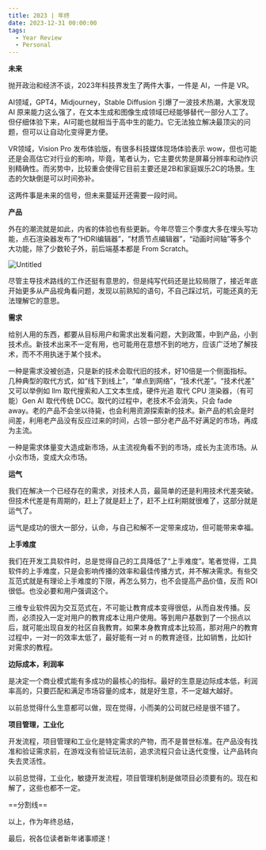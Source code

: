 ```yaml
---
title: 2023 | 年终
date: 2023-12-31 00:00:00
tags:
  - Year Review
  - Personal
---
```


**未来**

抛开政治和经济不谈，2023年科技界发生了两件大事，一件是 AI，一件是 VR。

AI领域，GPT4，Midjourney，Stable Diffusion 引爆了一波技术热潮，大家发现 AI 原来能力这么强了，在文本生成和图像生成领域已经能够替代一部分人工了。但仔细体验下来，AI可能也就相当于高中生的能力。它无法独立解决最顶尖的问题，但可以让自动化变得更方便。

VR领域，Vision Pro 发布体验版，有很多科技媒体现场体验表示 wow，但也可能还是会高估它对行业的影响，毕竟，笔者认为，它主要优势是屏幕分辨率和动作识别精确性。而劣势中，比较重会使得它目前主要还是2B和家庭娱乐2C的场景。生态的欠缺倒是可以时间弥补。

这两件事是未来的信号，但未来蔓延开还需要一段时间。

**产品**

外在的潮流就是如此，内省的体验也有些更新。今年尽管三个季度大多在埋头写功能，点石渲染器发布了“HDRI编辑器”，“材质节点编辑器”，“动画时间轴”等多个大功能，除了少数轮子外，前后端基本都是 From Scratch。

![Untitled](/images/github2023.png)

尽管主导技术路线的工作还挺有意思的，但是纯写代码还是比较局限了，接近年底开始更多从产品视角看问题，发现以前熟知的语句，不自己踩过坑，可能还真的无法理解它的意思。

**需求**

给别人用的东西，都要从目标用户和需求出发看问题，大到政策，中到产品，小到技术点。新技术出来不一定有用，也可能用在意想不到的地方，应该广泛地了解技术，而不不用执迷于某个技术。

一种是需求没被创造，只是新的技术会取代旧的技术，好10倍是一个侧面指标。几种典型的取代方式，如“线下到线上”，“单点到网络”，“技术代差”。“技术代差” 又可以举例如 llm 取代搜索和人工文本生成，硬件光追 取代 CPU 渲染器，（有可能）Gen AI 取代传统 DCC。取代的过程中，老技术不会消失，只会 fade away。老的产品不会坐以待毙，也会利用资源探索新的技术。新产品的机会是时间差，利用老产品没有反应过来的时间，占领一部分老产品不好满足的市场，再成为主流。

一种是需求体量变大造成新市场，从主流视角看不到的市场，成长为主流市场。从小众市场，变成大众市场。

**运气**

我们在解决一个已经存在的需求，对技术人员，最简单的还是利用技术代差突破。但技术代差是有周期的，赶上了就是赶上了，赶不上红利期就很难了，这部分就是运气了。

运气是成功的很大一部分，认命，与自己和解不一定带来成功，但可能带来幸福。

**上手难度**

我们在开发工具软件时，总是觉得自己的工具降低了“上手难度”。笔者觉得，工具软件的上手难度，只是会影响传播的效率和最佳传播方式，并不解决需求。有些交互范式就是有理论上手难度的下限，再怎么努力，也不会提高产品价值，反而 ROI 很低。也没必要和用户强调这个。

三维专业软件因为交互范式在，不可能让教育成本变得很低，从而自发传播。反而，必须投入一定对用户的教育成本让用户使用。等到用户基数到了一个拐点以后，就可能出现自发的社区自我教育。如果本身教育成本比较高，那对用户的教育过程中，一对一的效率太低了，最好能有一对 n 的教育途径，比如销售，比如针对需求的教程。

**边际成本，利润率**

是决定一个商业模式能有多成功的最核心的指标。最好的生意是边际成本低，利润率高的，只要匹配和满足市场容量的成本，就是好生意，不一定越大越好。

以前总觉得什么生意都可以做，现在觉得，小而美的公司就已经是很不错了。

**项目管理，工业化**

开发流程，项目管理和工业化是特定需求的产物，而不是普世标准。在产品没有找准和验证需求前，在游戏没有验证玩法前，追求流程只会让迭代变慢，让产品转向失去灵活性。

以前总觉得，工业化，敏捷开发流程，项目管理机制是做项目必须要有的。现在和解了，这些也都不一定。

==分割线==


以上，作为年终总结，

最后，祝各位读者新年诸事顺遂！